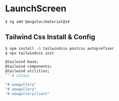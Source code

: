 # LaunchScreen

```bash
$ ng add @angular/material@14

```
## Tailwind Css Install & Config
```bash
$ npm install -D tailwindcss postcss autoprefixer
$ npx tailwindcss init

@tailwind base;
@tailwind components;
@tailwind utilities;
```#   u 3 2 a p i  
 "# wowgallery" 
"# wowgallery" 
"# wowgalleryclient" 
